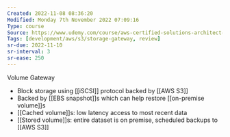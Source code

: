 ```yaml
---
Created: 2022-11-08 08:36:20
Modified: Monday 7th November 2022 07:09:16
Type: course
Source: https://www.udemy.com/course/aws-certified-solutions-architect-associate-saa-c01/?xref=E0Aed11STH4LPUQvCz0GJFABTmM=
Tags: [development/aws/s3/storage-gateway, review]
sr-due: 2022-11-10
sr-interval: 3
sr-ease: 250
---
```


Volume Gateway

- Block storage using [[iSCSI]] protocol backed by [[AWS S3]]
- Backed by [[EBS snapshot]]s which can help restore [[on-premise volume]]s
- [[Cached volume]]s: low latency access to most recent data
- [[Stored volume]]s: entire dataset is on premise, scheduled backups to [[AWS S3]]